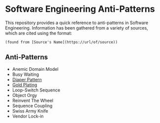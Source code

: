 # Software Engineering Anti-Patterns

This repository provides a quick reference to anti-patterns in Software Engineering. Information has been gathered from a variety of sources, which are cited using the format:

`(found from [Source's Name](https://url/of/source))`

## Anti-Patterns

* Anemic Domain Model
* Busy Waiting
* [Diaper Pattern](DiaperPattern.md)
* [Gold Plating](gold_plating.md)
* Loop-Switch Sequence
* Object Orgy
* Reinvent The Wheel
* Sequence Coupling
* Swiss Army Knife
* Vendor Lock-in

